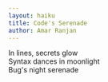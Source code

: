 ```yaml
---
layout: haiku
title: Code's Serenade
author: Amar Ranjan
---
```


In lines, secrets glow<br>
Syntax dances in moonlight<br>
Bug's night serenade<br>